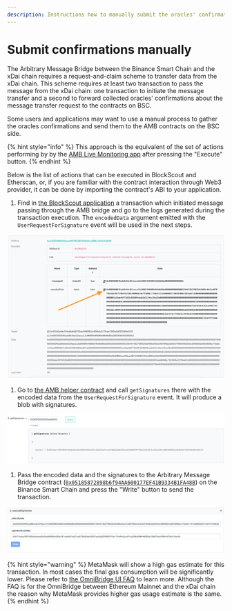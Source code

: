 ```yaml
---
description: Instructions how to manually submit the oracles' confirmation to the BSC side
---
```


# Submit confirmations manually

The Arbitrary Message Bridge between the Binance Smart Chain and the xDai chain requires a request-and-claim scheme to transfer data from the xDai chain. This scheme requires at least two transaction to pass the message from the xDai chain: one transaction to initiate the message transfer and a second to forward collected oracles' confirmations about the message transfer request to the contracts on BSC.

Some users and applications may want to use a manual process to gather the oracles confirmations and send them to the AMB contracts on the BSC side.

{% hint style="info" %}
This approach is the equivalent of the set of actions performing by by the [AMB Live Monitoring app](https://alm-bsc-xdai.herokuapp.com/) after pressing the "Execute" button.
{% endhint %}

Below is the list of actions that can be executed in BlockScout and Etherscan, or, if you are familiar with the contract interaction through Web3 provider, it can be done by importing the contract's ABI to your application.

1. Find in [the BlockScout application](https://blockscout.com/xdai/mainnet) a transaction which initiated message passing through the AMB bridge and go to the logs generated during the transaction execution. The `encodedData` argument emitted with the `UserRequestForSignature` event will be used in the next steps. 

![](../../.gitbook/assets/image%20%28126%29.png)

1. Go to [the AMB helper contract](https://blockscout.com/xdai/mainnet/address/0x68C69307a0975D2636fA9772c7633204648788A8/read-contract) and call `getSignatures` there with the encoded data from the `UserRequestForSignature` event. It will produce a blob with signatures.

![](../../.gitbook/assets/image%20%28127%29.png)

1. Pass the encoded data and the signatures to the Arbitrary Message Bridge contract \([`0x05185872898b6f94AA600177EF41B9334B1FA48B`](https://bscscan.com/address/0x05185872898b6f94AA600177EF41B9334B1FA48B#writeProxyContract)\) on the Binance Smart Chain and press the "Write" button to send the transaction. 

![](../../.gitbook/assets/image%20%28125%29.png)

{% hint style="warning" %}
MetaMask will show a high gas estimate for this transaction. In most cases the final gas consumption will be significantly lower. Please refer to [the OmniBridge UI FAQ](https://www.xdaichain.com/about-xdai/faqs/bridges-xdai-bridge-and-omnibridge#metamask-is-showing-very-high-fees-to-claim-a-transaction-on-ethereum-tokens-bridged-from-xdai-to-ethereum-is-this-estimate-accurate) to learn more. Although the FAQ is for the OmniBridge between Ethereum Mainnet and the xDai chain the reason why MetaMask provides higher gas usage estimate is the same.
{% endhint %}

